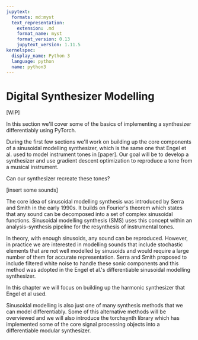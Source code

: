 ```yaml
---
jupytext:
  formats: md:myst
  text_representation:
    extension: .md
    format_name: myst
    format_version: 0.13
    jupytext_version: 1.11.5
kernelspec:
  display_name: Python 3
  language: python
  name: python3
---
```


# Digital Synthesizer Modelling

[WIP]

In this section we'll cover some of the basics of implementing a synthesizer 
differentiably using PyTorch.

During the first few sections we'll work on building up the core components of a
sinusoidal modelling synthesizer, which is the same one that Engel et al. used to
model instrument tones in [paper]. Our goal will be to develop a synthesizer and use
gradient descent optimization to reproduce a tone from a musical instrument.

Can our synthesizer recreate these tones?

[insert some sounds]

The core idea of sinusoidal modelling synthesis was introduced by Serra and Smith in
the early 1990s. It builds on Fourier's theorem which states that any sound can be
decomposed into a set of complex sinusoidal functions. Sinusoidal modelling synthesis (SMS)
uses this concept within an analysis-synthesis pipeline for the resynthesis of 
instrumental tones. 

In theory, with enough sinusoids, any sound can be reproduced.
However, in practice we are interested in modelling sounds that include stochastic 
elements that are not well modelled by sinusoids and would require a large number of them
for accurate representation. Serra and Smith proposed to include filtered white noise
to handle these sonic components and this method was adopted in the Engel et al.'s
differentiable sinusoidal modelling synthesizer.

In this chapter we will focus on building up the harmonic synthesizer that Engel et al
used.

Sinusoidal modelling is also just one of many synthesis methods that we can model 
differentiably. Some of this alternative methods will be overviewed and we will also
introduce the torchsynth library which has implemented some of the core signal processing
objects into a differentiable modular synthesizer.
